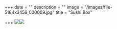 +++
date = ""
description = ""
image = "/images/file-5184x3456_000009.jpg"
title = "Sushi Box"

+++
![](/images/img_4698.JPG)![](/images/img_4696.JPG)